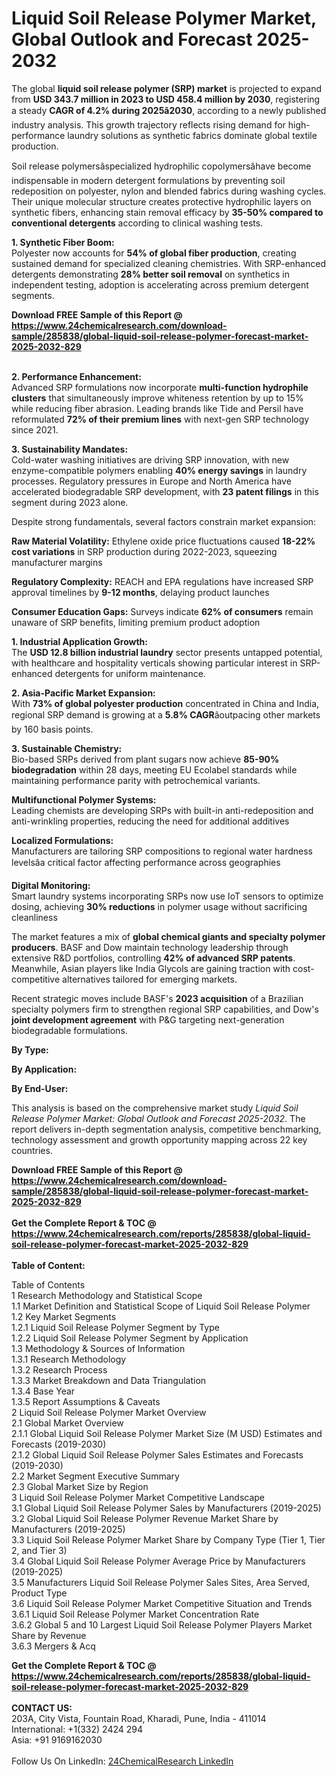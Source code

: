 <h1>Liquid Soil Release Polymer Market, Global Outlook and Forecast 2025-2032</h1><p>The global <strong>liquid soil release polymer (SRP) market</strong> is projected to expand from <strong>USD 343.7 million in 2023 to USD 458.4 million by 2030</strong>, registering a steady <strong>CAGR of 4.2% during 2025â2030</strong>, according to a newly published industry analysis. This growth trajectory reflects rising demand for high-performance laundry solutions as synthetic fabrics dominate global textile production.</p><p>Soil release polymersâspecialized hydrophilic copolymersâhave become indispensable in modern detergent formulations by preventing soil redeposition on polyester, nylon and blended fabrics during washing cycles. Their unique molecular structure creates protective hydrophilic layers on synthetic fibers, enhancing stain removal efficacy by <strong>35-50% compared to conventional detergents</strong> according to clinical washing tests.</p><p><strong>1. Synthetic Fiber Boom:</strong><br>
Polyester now accounts for <strong>54% of global fiber production</strong>, creating sustained demand for specialized cleaning chemistries. With SRP-enhanced detergents demonstrating <strong>28% better soil removal</strong> on synthetics in independent testing, adoption is accelerating across premium detergent segments.</p><div><b>Download FREE Sample of this Report @ 
            <a href="https://www.24chemicalresearch.com/download-sample/285838/global-liquid-soil-release-polymer-forecast-market-2025-2032-829">
            https://www.24chemicalresearch.com/download-sample/285838/global-liquid-soil-release-polymer-forecast-market-2025-2032-829</a></b></div><br><p><strong>2. Performance Enhancement:</strong><br>
Advanced SRP formulations now incorporate <strong>multi-function hydrophile clusters</strong> that simultaneously improve whiteness retention by up to 15% while reducing fiber abrasion. Leading brands like Tide and Persil have reformulated <strong>72% of their premium lines</strong> with next-gen SRP technology since 2021.</p><p><strong>3. Sustainability Mandates:</strong><br>
Cold-water washing initiatives are driving SRP innovation, with new enzyme-compatible polymers enabling <strong>40% energy savings</strong> in laundry processes. Regulatory pressures in Europe and North America have accelerated biodegradable SRP development, with <strong>23 patent filings</strong> in this segment during 2023 alone.</p><p>Despite strong fundamentals, several factors constrain market expansion:</p><p><strong>Raw Material Volatility:</strong> Ethylene oxide price fluctuations caused <strong>18-22% cost variations</strong> in SRP production during 2022-2023, squeezing manufacturer margins</p><p><strong>Regulatory Complexity:</strong> REACH and EPA regulations have increased SRP approval timelines by <strong>9-12 months</strong>, delaying product launches</p><p><strong>Consumer Education Gaps:</strong> Surveys indicate <strong>62% of consumers</strong> remain unaware of SRP benefits, limiting premium product adoption</p><p><strong>1. Industrial Application Growth:</strong><br>
The <strong>USD 12.8 billion industrial laundry</strong> sector presents untapped potential, with healthcare and hospitality verticals showing particular interest in SRP-enhanced detergents for uniform maintenance.</p><p><strong>2. Asia-Pacific Market Expansion:</strong><br>
With <strong>73% of global polyester production</strong> concentrated in China and India, regional SRP demand is growing at a <strong>5.8% CAGR</strong>âoutpacing other markets by 160 basis points.</p><p><strong>3. Sustainable Chemistry:</strong><br>
Bio-based SRPs derived from plant sugars now achieve <strong>85-90% biodegradation</strong> within 28 days, meeting EU Ecolabel standards while maintaining performance parity with petrochemical variants.</p><p><strong>Multifunctional Polymer Systems:</strong><br>
    Leading chemists are developing SRPs with built-in anti-redeposition and anti-wrinkling properties, reducing the need for additional additives</p><p><strong>Localized Formulations:</strong><br>
    Manufacturers are tailoring SRP compositions to regional water hardness levelsâa critical factor affecting performance across geographies</p><p><strong>Digital Monitoring:</strong><br>
    Smart laundry systems incorporating SRPs now use IoT sensors to optimize dosing, achieving <strong>30% reductions</strong> in polymer usage without sacrificing cleanliness</p><p>The market features a mix of <strong>global chemical giants and specialty polymer producers</strong>. BASF and Dow maintain technology leadership through extensive R&amp;D portfolios, controlling <strong>42% of advanced SRP patents</strong>. Meanwhile, Asian players like India Glycols are gaining traction with cost-competitive alternatives tailored for emerging markets.</p><p>Recent strategic moves include BASF's <strong>2023 acquisition</strong> of a Brazilian specialty polymers firm to strengthen regional SRP capabilities, and Dow's <strong>joint development agreement</strong> with P&amp;G targeting next-generation biodegradable formulations.</p><p><strong>By Type:</strong></p><p><strong>By Application:</strong></p><p><strong>By End-User:</strong></p><p>This analysis is based on the comprehensive market study <em>Liquid Soil Release Polymer Market: Global Outlook and Forecast 2025-2032</em>. The report delivers in-depth segmentation analysis, competitive benchmarking, technology assessment and growth opportunity mapping across 22 key countries.</p><div><b>Download FREE Sample of this Report @ 
            <a href="https://www.24chemicalresearch.com/download-sample/285838/global-liquid-soil-release-polymer-forecast-market-2025-2032-829">
            https://www.24chemicalresearch.com/download-sample/285838/global-liquid-soil-release-polymer-forecast-market-2025-2032-829</a></b></div><br><div><b>Get the Complete Report & TOC @ 
            <a href="https://www.24chemicalresearch.com/reports/285838/global-liquid-soil-release-polymer-forecast-market-2025-2032-829">
            https://www.24chemicalresearch.com/reports/285838/global-liquid-soil-release-polymer-forecast-market-2025-2032-829</a></b></div><br>
            <b>Table of Content:</b><p>Table of Contents<br />
1 Research Methodology and Statistical Scope<br />
1.1 Market Definition and Statistical Scope of Liquid Soil Release Polymer<br />
1.2 Key Market Segments<br />
1.2.1 Liquid Soil Release Polymer Segment by Type<br />
1.2.2 Liquid Soil Release Polymer Segment by Application<br />
1.3 Methodology & Sources of Information<br />
1.3.1 Research Methodology<br />
1.3.2 Research Process<br />
1.3.3 Market Breakdown and Data Triangulation<br />
1.3.4 Base Year<br />
1.3.5 Report Assumptions & Caveats<br />
2 Liquid Soil Release Polymer Market Overview<br />
2.1 Global Market Overview<br />
2.1.1 Global Liquid Soil Release Polymer Market Size (M USD) Estimates and Forecasts (2019-2030)<br />
2.1.2 Global Liquid Soil Release Polymer Sales Estimates and Forecasts (2019-2030)<br />
2.2 Market Segment Executive Summary<br />
2.3 Global Market Size by Region<br />
3 Liquid Soil Release Polymer Market Competitive Landscape<br />
3.1 Global Liquid Soil Release Polymer Sales by Manufacturers (2019-2025)<br />
3.2 Global Liquid Soil Release Polymer Revenue Market Share by Manufacturers (2019-2025)<br />
3.3 Liquid Soil Release Polymer Market Share by Company Type (Tier 1, Tier 2, and Tier 3)<br />
3.4 Global Liquid Soil Release Polymer Average Price by Manufacturers (2019-2025)<br />
3.5 Manufacturers Liquid Soil Release Polymer Sales Sites, Area Served, Product Type<br />
3.6 Liquid Soil Release Polymer Market Competitive Situation and Trends<br />
3.6.1 Liquid Soil Release Polymer Market Concentration Rate<br />
3.6.2 Global 5 and 10 Largest Liquid Soil Release Polymer Players Market Share by Revenue<br />
3.6.3 Mergers & Acq</p><div><b>Get the Complete Report & TOC @ 
            <a href="https://www.24chemicalresearch.com/reports/285838/global-liquid-soil-release-polymer-forecast-market-2025-2032-829">
            https://www.24chemicalresearch.com/reports/285838/global-liquid-soil-release-polymer-forecast-market-2025-2032-829</a></b></div><br><b>CONTACT US:</b><br>
            203A, City Vista, Fountain Road, Kharadi, Pune, India - 411014<br>
            International: +1(332) 2424 294<br>
            Asia: +91 9169162030 <br><br>
            Follow Us On LinkedIn: <a href="https://www.linkedin.com/company/24chemicalresearch/">24ChemicalResearch LinkedIn</a>